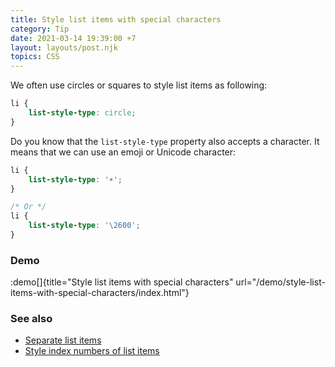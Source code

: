 ```yaml
---
title: Style list items with special characters
category: Tip
date: 2021-03-14 19:39:00 +7
layout: layouts/post.njk
topics: CSS
---
```


We often use circles or squares to style list items as following:

```css
li {
    list-style-type: circle;
}
```

Do you know that the `list-style-type` property also accepts a character. It means that we can use an emoji or Unicode character:

```css
li {
    list-style-type: '☀️';
}

/* Or */
li {
    list-style-type: '\2600';
}
```

### Demo

:demo[]{title="Style list items with special characters" url="/demo/style-list-items-with-special-characters/index.html"}

### See also

-   [Separate list items](/separate-list-items.html)
-   [Style index numbers of list items](/style-index-numbers-of-list-items.html)
